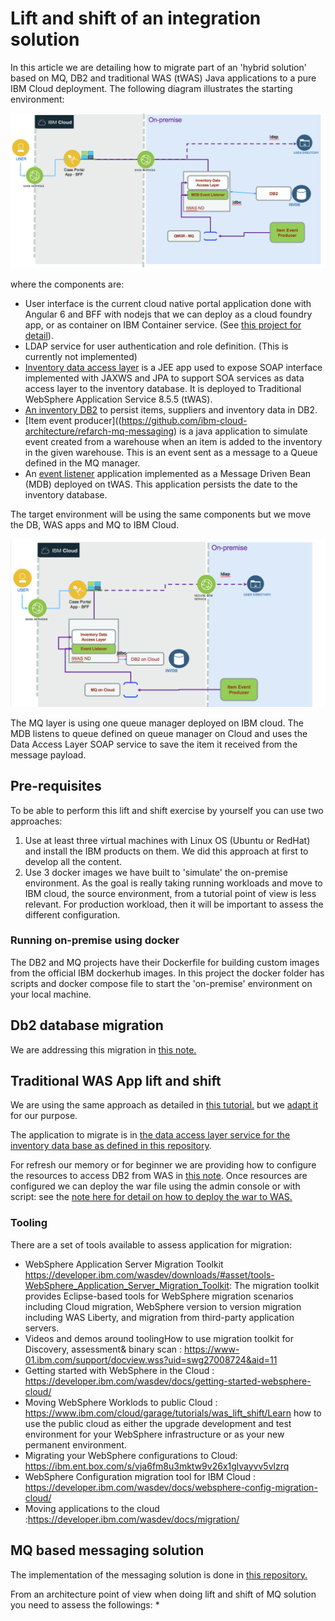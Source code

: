 # Lift and shift of an integration solution

In this article we are detailing how to migrate part of an 'hybrid solution' based on MQ, DB2 and traditional WAS (tWAS) Java applications to a pure IBM Cloud deployment. The following diagram illustrates the starting environment:

![](SaaS-start.png)

where the components are:

* User interface is the current cloud native portal application done with Angular 6 and BFF with nodejs that we can deploy as a cloud foundry app, or as container on IBM Container service. (See [this project for detail](https://github.com/ibm-cloud-architecture/refarch-caseportal-app)).
* LDAP service for user authentication and role definition. (This is currently not implemented)
* [Inventory data access layer](https://github.com/ibm-cloud-architecture/refarch-integration-inventory-dal) is a JEE app used to expose SOAP interface implemented with JAXWS and JPA to support SOA services as data access layer to the inventory database. It is deployed to Traditional WebSphere Application Service 8.5.5 (tWAS).
* [An inventory DB2](https://github.com/ibm-cloud-architecture/refarch-integration-inventory-db2) to persist items, suppliers and inventory data in DB2.
* [Item event producer]((https://github.com/ibm-cloud-architecture/refarch-mq-messaging) is a java application to simulate event created from a warehouse when an item is added to the inventory in the given warehouse. This is an event sent as a message to a Queue defined in the MQ manager.
* An [event listener](https://github.com/ibm-cloud-architecture/refarch-mq-messaging) application implemented as a Message Driven Bean (MDB) deployed on tWAS. This application persists the date to the inventory database.

The target environment will be using the same components but we move the DB, WAS apps and MQ to IBM Cloud.

![](SaaS-endState.png)

The MQ layer is using one queue manager deployed on IBM cloud. The MDB listens to queue defined on queue manager on Cloud and uses the Data Access Layer SOAP service to save the item it received from the message payload.

## Pre-requisites

To be able to perform this lift and shift exercise by yourself you can use two approaches:

1. Use at least three virtual machines with Linux OS (Ubuntu or RedHat) and install the IBM products on them. We did this approach at first to develop all the content. 
1. Use 3 docker images we have built to 'simulate' the on-premise environment. As the goal is really taking running workloads and move to IBM cloud, the source environment, from a tutorial point of view is less relevant. For production workload, then it will be important to assess the different configuration. 

### Running on-premise using docker 

The DB2 and MQ projects have their Dockerfile for building custom images from the official IBM dockerhub images. In this project the docker folder has scripts and docker compose file to start the 'on-premise' environment on your local machine.

## Db2 database migration

We are addressing this migration in [this note.](https://github.com/ibm-cloud-architecture/refarch-integration-inventory-db2/blob/master/docs/db2-cloud.md)

## Traditional WAS App lift and shift

We are using the same approach as detailed in [this tutorial.](https://github.com/ibm-cloud-architecture/refarch-jee/tree/master/static/artifacts/WASaaS-tWAS-tutorial) but we [adapt it](./twas/readme.md) for our purpose.

The application to migrate is in [the data access layer service for the inventory data base as defined in this repository](https://github.com/ibm-cloud-architecture/refarch-integration-inventory-dal).

For refresh our memory or for beginner we are providing how to configure the resources to access DB2 from WAS in [this note](twas-res.md). Once resources are configured we can deploy the war file using the admin console or with script: see the [note here for detail on how to deploy the war to WAS.](https://github.com/ibm-cloud-architecture/refarch-integration-inventory-dal/blob/master/docs/twas-deploy.md)


### Tooling
There are a set of tools available to assess application for migration:
* WebSphere Application Server Migration Toolkit https://developer.ibm.com/wasdev/downloads/#asset/tools-WebSphere_Application_Server_Migration_Toolkit: The migration toolkit provides Eclipse-based tools for WebSphere migration scenarios including Cloud migration, WebSphere version to version migration including WAS Liberty, and migration from third-party application servers.
* Videos and demos around toolingHow to use migration toolkit for Discovery, assessment& binary scan : https://www-01.ibm.com/support/docview.wss?uid=swg27008724&aid=11
* Getting started with WebSphere in the Cloud : https://developer.ibm.com/wasdev/docs/getting-started-websphere-cloud/
* Moving WebSphere Worklods to public Cloud : https://www.ibm.com/cloud/garage/tutorials/was_lift_shift/Learn how to use the public cloud as either the upgrade development and test environment for your WebSphere infrastructure or as your new permanent environment.
* Migrating your WebSphere configurations to Cloud: https://ibm.ent.box.com/s/vja6fm8u3mktw9v26x1glvayvv5vlzrq
* WebSphere Configuration migration tool for IBM Cloud : https://developer.ibm.com/wasdev/docs/websphere-config-migration-cloud/
* Moving applications to the cloud :https://developer.ibm.com/wasdev/docs/migration/

## MQ based messaging solution
The implementation of the messaging solution is done in [this repository.](https://github.com/ibm-cloud-architecture/refarch-mq-messaging)

From an architecture point of view when doing lift and shift of MQ solution you need to assess the followings:
*
